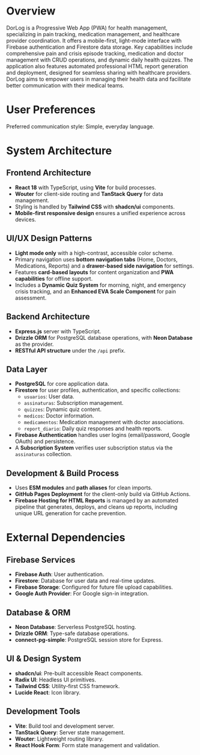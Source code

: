 # Overview

DorLog is a Progressive Web App (PWA) for health management, specializing in pain tracking, medication management, and healthcare provider coordination. It offers a mobile-first, light-mode interface with Firebase authentication and Firestore data storage. Key capabilities include comprehensive pain and crisis episode tracking, medication and doctor management with CRUD operations, and dynamic daily health quizzes. The application also features automated professional HTML report generation and deployment, designed for seamless sharing with healthcare providers. DorLog aims to empower users in managing their health data and facilitate better communication with their medical teams.

# User Preferences

Preferred communication style: Simple, everyday language.

# System Architecture

## Frontend Architecture
- **React 18** with TypeScript, using **Vite** for build processes.
- **Wouter** for client-side routing and **TanStack Query** for data management.
- Styling is handled by **Tailwind CSS** with **shadcn/ui** components.
- **Mobile-first responsive design** ensures a unified experience across devices.

## UI/UX Design Patterns
- **Light mode only** with a high-contrast, accessible color scheme.
- Primary navigation uses **bottom navigation tabs** (Home, Doctors, Medications, Reports) and a **drawer-based side navigation** for settings.
- Features **card-based layouts** for content organization and **PWA capabilities** for offline support.
- Includes a **Dynamic Quiz System** for morning, night, and emergency crisis tracking, and an **Enhanced EVA Scale Component** for pain assessment.

## Backend Architecture
- **Express.js** server with TypeScript.
- **Drizzle ORM** for PostgreSQL database operations, with **Neon Database** as the provider.
- **RESTful API structure** under the `/api` prefix.

## Data Layer
- **PostgreSQL** for core application data.
- **Firestore** for user profiles, authentication, and specific collections:
    - `usuarios`: User data.
    - `assinaturas`: Subscription management.
    - `quizzes`: Dynamic quiz content.
    - `medicos`: Doctor information.
    - `medicamentos`: Medication management with doctor associations.
    - `report_diario`: Daily quiz responses and health reports.
- **Firebase Authentication** handles user logins (email/password, Google OAuth) and persistence.
- A **Subscription System** verifies user subscription status via the `assinaturas` collection.

## Development & Build Process
- Uses **ESM modules** and **path aliases** for clean imports.
- **GitHub Pages Deployment** for the client-only build via GitHub Actions.
- **Firebase Hosting for HTML Reports** is managed by an automated pipeline that generates, deploys, and cleans up reports, including unique URL generation for cache prevention.

# External Dependencies

## Firebase Services
- **Firebase Auth**: User authentication.
- **Firestore**: Database for user data and real-time updates.
- **Firebase Storage**: Configured for future file upload capabilities.
- **Google Auth Provider**: For Google sign-in integration.

## Database & ORM
- **Neon Database**: Serverless PostgreSQL hosting.
- **Drizzle ORM**: Type-safe database operations.
- **connect-pg-simple**: PostgreSQL session store for Express.

## UI & Design System
- **shadcn/ui**: Pre-built accessible React components.
- **Radix UI**: Headless UI primitives.
- **Tailwind CSS**: Utility-first CSS framework.
- **Lucide React**: Icon library.

## Development Tools
- **Vite**: Build tool and development server.
- **TanStack Query**: Server state management.
- **Wouter**: Lightweight routing library.
- **React Hook Form**: Form state management and validation.